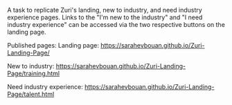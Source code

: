 A task to replicate Zuri's landing, new to industry, and need industry experience pages.
Links to the "I'm new to the industry" and "I need industry experience" can be accessed via the two respective buttons on the landing page.

Published pages:
Landing page: https://sarahevbouan.github.io/Zuri-Landing-Page/

New to industry: https://sarahevbouan.github.io/Zuri-Landing-Page/training.html

Need industry experience: https://sarahevbouan.github.io/Zuri-Landing-Page/talent.html
